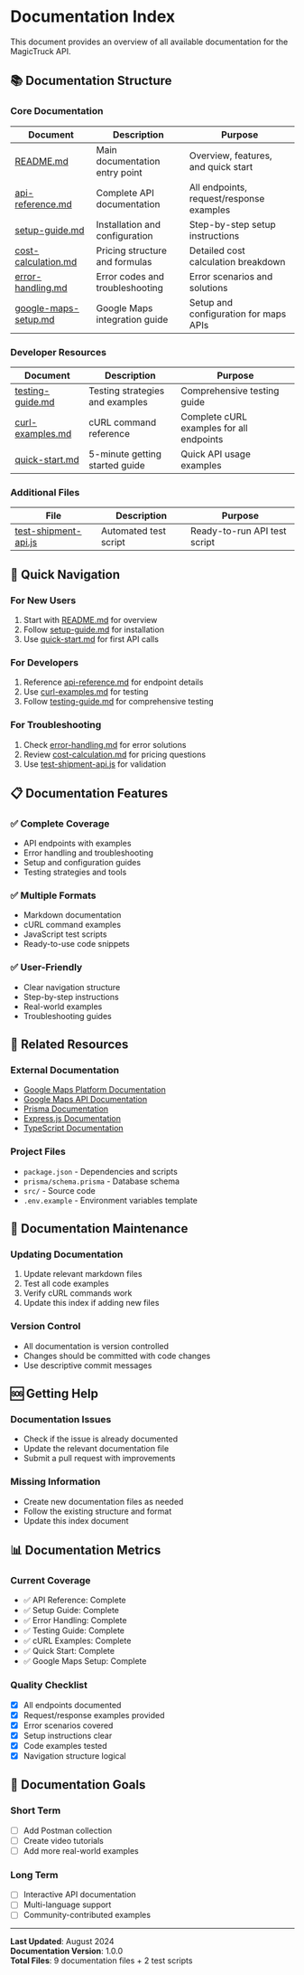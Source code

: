 # Documentation Index

This document provides an overview of all available documentation for the MagicTruck API.

## 📚 Documentation Structure

### Core Documentation

| Document                                       | Description                     | Purpose                                  |
| ---------------------------------------------- | ------------------------------- | ---------------------------------------- |
| [README.md](./README.md)                       | Main documentation entry point  | Overview, features, and quick start      |
| [api-reference.md](./api-reference.md)         | Complete API documentation      | All endpoints, request/response examples |
| [setup-guide.md](./setup-guide.md)             | Installation and configuration  | Step-by-step setup instructions          |
| [cost-calculation.md](./cost-calculation.md)   | Pricing structure and formulas  | Detailed cost calculation breakdown      |
| [error-handling.md](./error-handling.md)       | Error codes and troubleshooting | Error scenarios and solutions            |
| [google-maps-setup.md](./google-maps-setup.md) | Google Maps integration guide   | Setup and configuration for maps APIs    |

### Developer Resources

| Document                               | Description                     | Purpose                                  |
| -------------------------------------- | ------------------------------- | ---------------------------------------- |
| [testing-guide.md](./testing-guide.md) | Testing strategies and examples | Comprehensive testing guide              |
| [curl-examples.md](./curl-examples.md) | cURL command reference          | Complete cURL examples for all endpoints |
| [quick-start.md](./quick-start.md)     | 5-minute getting started guide  | Quick API usage examples                 |

### Additional Files

| File                                           | Description           | Purpose                      |
| ---------------------------------------------- | --------------------- | ---------------------------- |
| [test-shipment-api.js](./test-shipment-api.js) | Automated test script | Ready-to-run API test script |

## 🚀 Quick Navigation

### For New Users

1. Start with [README.md](./README.md) for overview
2. Follow [setup-guide.md](./setup-guide.md) for installation
3. Use [quick-start.md](./quick-start.md) for first API calls

### For Developers

1. Reference [api-reference.md](./api-reference.md) for endpoint details
2. Use [curl-examples.md](./curl-examples.md) for testing
3. Follow [testing-guide.md](./testing-guide.md) for comprehensive testing

### For Troubleshooting

1. Check [error-handling.md](./error-handling.md) for error solutions
2. Review [cost-calculation.md](./cost-calculation.md) for pricing questions
3. Use [test-shipment-api.js](./test-shipment-api.js) for validation

## 📋 Documentation Features

### ✅ Complete Coverage

- API endpoints with examples
- Error handling and troubleshooting
- Setup and configuration guides
- Testing strategies and tools

### ✅ Multiple Formats

- Markdown documentation
- cURL command examples
- JavaScript test scripts
- Ready-to-use code snippets

### ✅ User-Friendly

- Clear navigation structure
- Step-by-step instructions
- Real-world examples
- Troubleshooting guides

## 🔗 Related Resources

### External Documentation

- [Google Maps Platform Documentation](https://developers.google.com/maps/documentation/javascript)
- [Google Maps API Documentation](https://developers.google.com/maps/documentation)
- [Prisma Documentation](https://www.prisma.io/docs)
- [Express.js Documentation](https://expressjs.com/)
- [TypeScript Documentation](https://www.typescriptlang.org/docs/)

### Project Files

- `package.json` - Dependencies and scripts
- `prisma/schema.prisma` - Database schema
- `src/` - Source code
- `.env.example` - Environment variables template

## 📝 Documentation Maintenance

### Updating Documentation

1. Update relevant markdown files
2. Test all code examples
3. Verify cURL commands work
4. Update this index if adding new files

### Version Control

- All documentation is version controlled
- Changes should be committed with code changes
- Use descriptive commit messages

## 🆘 Getting Help

### Documentation Issues

- Check if the issue is already documented
- Update the relevant documentation file
- Submit a pull request with improvements

### Missing Information

- Create new documentation files as needed
- Follow the existing structure and format
- Update this index document

## 📊 Documentation Metrics

### Current Coverage

- ✅ API Reference: Complete
- ✅ Setup Guide: Complete
- ✅ Error Handling: Complete
- ✅ Testing Guide: Complete
- ✅ cURL Examples: Complete
- ✅ Quick Start: Complete
- ✅ Google Maps Setup: Complete

### Quality Checklist

- [x] All endpoints documented
- [x] Request/response examples provided
- [x] Error scenarios covered
- [x] Setup instructions clear
- [x] Code examples tested
- [x] Navigation structure logical

## 🎯 Documentation Goals

### Short Term

- [ ] Add Postman collection
- [ ] Create video tutorials
- [ ] Add more real-world examples

### Long Term

- [ ] Interactive API documentation
- [ ] Multi-language support
- [ ] Community-contributed examples

---

**Last Updated**: August 2024  
**Documentation Version**: 1.0.0  
**Total Files**: 9 documentation files + 2 test scripts
